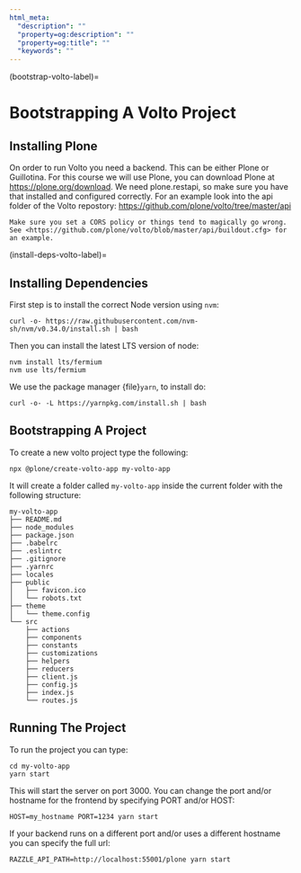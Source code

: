 ```yaml
---
html_meta:
  "description": ""
  "property=og:description": ""
  "property=og:title": ""
  "keywords": ""
---
```


(bootstrap-volto-label)=

# Bootstrapping A Volto Project

## Installing Plone

On order to run Volto you need a backend.
This can be either Plone or Guillotina.
For this course we will use Plone, you can download Plone at <https://plone.org/download>.
We need plone.restapi, so make sure you have that installed and configured correctly.
For an example look into the api folder of the Volto repostory: <https://github.com/plone/volto/tree/master/api>

```{warning}
Make sure you set a CORS policy or things tend to magically go wrong. See <https://github.com/plone/volto/blob/master/api/buildout.cfg> for an example.
```

(install-deps-volto-label)=

## Installing Dependencies

First step is to install the correct Node version using `nvm`:

```shell
curl -o- https://raw.githubusercontent.com/nvm-sh/nvm/v0.34.0/install.sh | bash
```

Then you can install the latest LTS version of node:

```shell
nvm install lts/fermium
nvm use lts/fermium
```

We use the package manager {file}`yarn`, to install do:

```shell
curl -o- -L https://yarnpkg.com/install.sh | bash
```

## Bootstrapping A Project

To create a new volto project type the following:

```shell
npx @plone/create-volto-app my-volto-app
```

It will create a folder called `my-volto-app` inside the current folder with the following structure:

```console
my-volto-app
├── README.md
├── node_modules
├── package.json
├── .babelrc
├── .eslintrc
├── .gitignore
├── .yarnrc
├── locales
├── public
│   ├── favicon.ico
│   └── robots.txt
├── theme
│   └── theme.config
└── src
    ├── actions
    ├── components
    ├── constants
    ├── customizations
    ├── helpers
    ├── reducers
    ├── client.js
    ├── config.js
    ├── index.js
    └── routes.js
```

## Running The Project

To run the project you can type:

```shell
cd my-volto-app
yarn start
```

This will start the server on port 3000.
You can change the port and/or hostname for the frontend by specifying PORT and/or HOST:

```shell
HOST=my_hostname PORT=1234 yarn start
```

If your backend runs on a different port and/or uses a different hostname you can specify the full url:

```shell
RAZZLE_API_PATH=http://localhost:55001/plone yarn start
```
